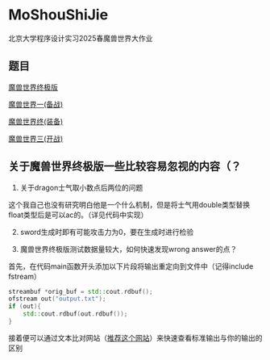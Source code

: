 # MoShouShiJie
北京大学程序设计实习2025春魔兽世界大作业
## 题目
[魔兽世界终极版](http://cxsjsx.openjudge.cn/hw202515/A/)

[魔兽世界一(备战)](http://cxsjsx.openjudge.cn/hw202502/E/)

[魔兽世界终(装备)](http://cxsjsx.openjudge.cn/hw202504/C/)

[魔兽世界三(开战)](http://cxsjsx.openjudge.cn/hw202505/E/)
## 关于魔兽世界终极版一些比较容易忽视的内容（？

1. 关于dragon士气取小数点后两位的问题

这个我自己也没有研究明白他是一个什么机制，但是将士气用double类型替换float类型后是可以ac的。（详见代码中实现）

2. sword生成时即有可能攻击力为0，要在生成时进行检验

3. 魔兽世界终极版测试数据量较大，如何快速发现wrong answer的点？

首先，在代码main函数开头添加以下片段将输出重定向到文件中（记得include fstream）
```c++
streambuf *orig_buf = std::cout.rdbuf();
ofstream out("output.txt");
if (out){
	std::cout.rdbuf(out.rdbuf());
}
```

接着便可以通过文本比对网站（[推荐这个网站](https://www.qianbo.com.cn/Tool/File-Difference/)）来快速查看标准输出与你的输出的区别
